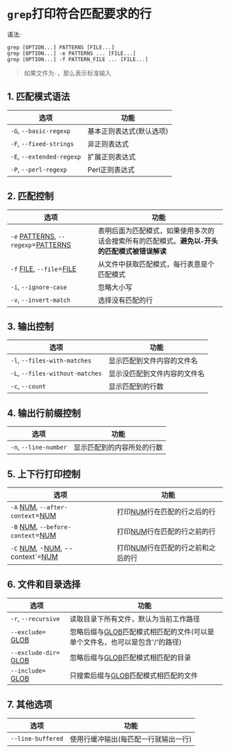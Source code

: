 # `grep`打印符合匹配要求的行

[//]: # (UTF-8)

语法:

```shell
grep [OPTION...] PATTERNS [FILE...]
grep [OPTION...] -e PATTERNS ... [FILE...]
grep [OPTION...] -f PATTERN_FILE ... [FILE...]
```

> 如果文件为`-`，那么表示标准输入

## 1. 匹配模式语法

| 选项                        | 功能            |
|---------------------------|---------------|
| `-G`, `--basic-regexp`    | 基本正则表达式(默认选项) |
| `-F`, `--fixed-strings`   | 非正则表达式        |
| `-E`, `--extended-regexp` | 扩展正则表达式       |
| `-P`, `--perl-regexp`     | Perl正则表达式     |

## 2. 匹配控制

| 选项                                               | 功能                                                  |
|--------------------------------------------------|-----------------------------------------------------|
| `-e` <u>PATTERNS</u>, `--regexp`=<u>PATTERNS</u> | 表明后面为匹配模式，如果使用多次的话会搜索所有的匹配模式。**避免以`-`开头的匹配模式被错误解读** | 
| `-f` <u>FILE</u>, `--file`=<u>FILE</u>           | 从文件中获取匹配模式，每行表意是个匹配模式                               |
| `-i`, `--ignore-case`                            | 忽略大小写                                               |
| `-v`, `--invert-match`                           | 选择没有匹配的行                                            |

## 3. 输出控制

| 选项                              | 功能             |
|---------------------------------|----------------|
| `-l`, `--files-with-matches`    | 显示匹配到文件内容的文件名  | 
| `-L`, `--files-without-matches` | 显示没匹配到文件内容的文件名 | 
| `-c`, `--count`                 | 显示匹配到的行数       |

## 4. 输出行前缀控制

| 选项                    | 功能            |
|-----------------------|---------------|
| `-n`, `--line-number` | 显示匹配到的内容所处的行数 | 

## 5. 上下行打印控制

| 选项                                                  | 功能                        |
|-----------------------------------------------------|---------------------------|
| `-A` <u>NUM</u>, `--after-context`=<u>NUM</u>       | 打印<u>NUM</u>行在匹配的行之后的行    |
| `-B` <u>NUM</u>, `--before-context`=<u>NUM</u>      | 打印<u>NUM</u>行在匹配的行之前的行    |
| `-C` <u>NUM</u>, -<u>NUM</u>, --context`=<u>NUM</u> | 打印<u>NUM</u>行在匹配的行之前和之后的行 |

## 6. 文件和目录选择

| 选项                           | 功能                                                |
|------------------------------|---------------------------------------------------|
| `-r`, `--recursive`          | 读取目录下所有文件，默认为当前工作路径                               |
| `--exclude=` <u>GLOB</u>     | 忽略后缀与<u>GLOB</u>匹配模式相匹配的文件(可以是单个文件名，也可以是包含'/'的路径) |
| `--exclude-dir=` <u>GLOB</u> | 忽略后缀与<u>GLOB</u>匹配模式相匹配的目录                        |
| `--include=` <u>GLOB</u>     | 只搜索后缀与<u>GLOB</u>匹配模式相匹配的文件                       |

## 7. 其他选项

| 选项                | 功能                  |
|-------------------|---------------------|
| `--line-buffered` | 使用行缓冲输出(每匹配一行就输出一行) |
